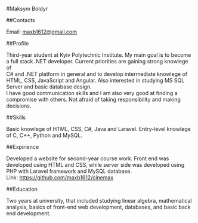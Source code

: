 #Maksym Boldyr


##Contacts

Email: maxb1612@gmail.com


##Profile

Third-year student at Kyiv Polytechnic Institute. My main goal is to become a full stack .NET developer. Current priorities are gaining strong knowlege of  
C# and .NET platform in general and to develop intermediate knowlege of HTML, CSS, JavaScript and Angular. Also interested in studying MS SQL Server and basic database design.  
I have good communication skills and I am also very good at finding a compromise with others. Not afraid of taking responsibility  and making decisions.


##Skills

Basic knowlege of HTML, CSS, C#, Java and Laravel. Entry-level knowlege of C, C++, Python and MySQL.


##Expirience

Developed a website for second-year course work. Front end was developed using HTML and CSS, while server side was developed using PHP with Laravel framework and MySQL database.  
Link: https://github.com/maxb1612/cinemax


##Education

Two years at university, that included studying linear algebra, mathematical analysis, basics of front-end web development, databases, and basic back end development.